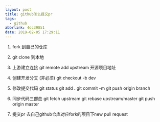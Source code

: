 ```yaml
---
layout: post
title: github怎么提交pr
tags:
  - github
abbrlink: 4cc39851
date: 2019-02-05 17:29:11
---
```

 
 
1. fork 到自己的仓库

2. git clone 到本地

3. 上游建立连接 git remote add upstream 开源项目地址

4. 创建开发分支 (非必须) git checkout -b dev

5. 修改提交代码 git status git add . git commit -m git push origin branch

6. 同步代码三部曲 git fetch upstream git rebase upstream/master git push origin master

7. 提交pr 去自己github仓库对应fork的项目下new pull request